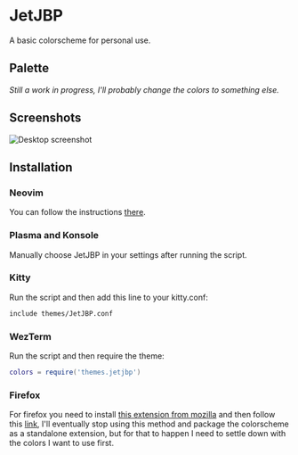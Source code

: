 # JetJBP
A basic colorscheme for personal use.

## Palette
_Still a work in progress, I'll probably change the colors to something else._

## Screenshots
![Desktop
screenshot](https://github.com/santigo-zero/tests/blob/master/desktop.png)

## Installation
### Neovim
You can follow the instructions
[there](https://github.com/santigo-zero/jetjbp.nvim).

### Plasma and Konsole
Manually choose JetJBP in your settings after running the script.

### Kitty
Run the script and then add this line to your kitty.conf:
```bash
include themes/JetJBP.conf
```

### WezTerm
Run the script and then require the theme:
```lua
colors = require('themes.jetjbp')
```

### Firefox
For firefox you need to install [this extension from
mozilla](https://color.firefox.com/) and then follow this
[link](https://color.firefox.com/?theme=XQAAAAJzAgAAAAAAAABBKYhm849SCicxcUF-LXcGHf3p79EhVPYb_JrStluB7YXFCu0D734N65Z8NpwoKIHwVdh7tEdx4UOB36A2HgEUrHGL-gkUR3zB6NsJD7t_g_e5SKmdVolJfJjfEhcKGu3WKy4hZQuyVmRktduLEbvN8fgI71E2k3B3sTsMVlDLSNkp7TvjVuoZBhDoBgKlfxcB0gsyLMxBupqnBsD1WHNrEjH447JkeBdACuzx8U3LwuO04tdc7Dm-uDxH3865mQd9Iwgtl96TVhnxsbV5jMenfLPWykmhyhLmwNLN5VNZ6L0ToCB76Tbj3HorHOfBAVuJk0t4NJxIviurnGrtx8H4Y13lumbTMHA4yzhBnUVXa14hUhBgYvfrBLCilGfJ5ew-lGOKk4qenVOTo4jHVQnLrvl86rYNnWanzfLPesH-Jdz22oSU_9qlLIo),
I'll eventually stop using this method and package the colorscheme as a
standalone extension, but for that to happen I need to settle down with the
colors I want to use first.
